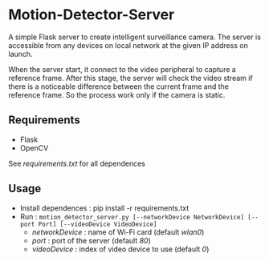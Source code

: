 # Motion-Detector-Server

A simple Flask server to create intelligent surveillance camera.
The server is accessible from any devices on local network at the given IP address on launch.

When the server start, it connect to the video peripheral to capture a reference frame.
After this stage, the server will check the video stream if there is a noticeable difference between the current frame and the reference frame.
So the process work only if the camera is static.

## Requirements

* Flask
* OpenCV

See *requirements.txt* for all dependences

## Usage

* Install dependences : pip install -r requirements.txt
* Run : `motion_detector_server.py [--networkDevice NetworkDevice] [--port Port] [--videoDevice VideoDevice]`
    * *networkDevice* : name of Wi-Fi card (default *wlan0*)
    * *port* : port of the server (default *80*)
    * *videoDevice* : index of video device to use (default *0*)
